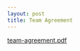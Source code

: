```yaml
---
layout: post
title: Team Agreement
---
```


[team-agreement.pdf](http://teammask.github.io/assets/TeamAgreement.pdf)
